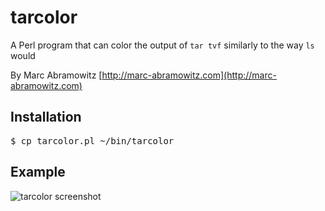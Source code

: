 # tarcolor

A Perl program that can color the output of `tar tvf` similarly to the way `ls` would

By Marc Abramowitz [http://marc-abramowitz.com](http://marc-abramowitz.com)

## Installation

<pre>
$ cp tarcolor.pl ~/bin/tarcolor
</pre>

## Example

![tarcolor screenshot](https://github.com/msabramo/tarcolor/raw/master/tarcolor_screenshot.png "tarcolor screenshot")

